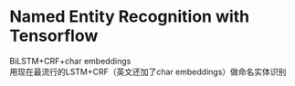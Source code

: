 # Named Entity Recognition with Tensorflow
BiLSTM+CRF+char embeddings<br>
用现在最流行的LSTM+CRF（英文还加了char embeddings）做命名实体识别


